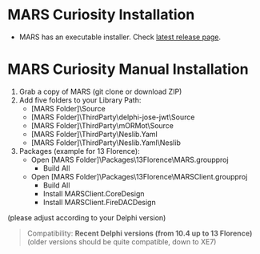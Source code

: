 # MARS Curiosity Installation

* MARS has an executable installer. Check [latest release page](https://github.com/andrea-magni/MARS/releases/latest).

# MARS Curiosity Manual Installation

1. Grab a copy of MARS (git clone or download ZIP)
1. Add five folders to your Library Path:
    * [MARS Folder]\Source
    * [MARS Folder]\ThirdParty\delphi-jose-jwt\Source
    * [MARS Folder]\ThirdParty\mORMot\Source
    * [MARS Folder]\ThirdParty\Neslib.Yaml
    * [MARS Folder]\ThirdParty\Neslib.Yaml\Neslib
1. Packages (example for 13 Florence):
    * Open [MARS Folder]\Packages\13Florence\MARS.groupproj
      * Build All
    * Open [MARS Folder]\Packages\13Florence\MARSClient.groupproj
      * Build All
      * Install MARSClient.CoreDesign
      * Install MARSClient.FireDACDesign 

(please adjust according to your Delphi version)

> Compatibility: **Recent Delphi versions (from 10.4 up to 13 Florence)** (older versions should be quite compatible, down to XE7)
